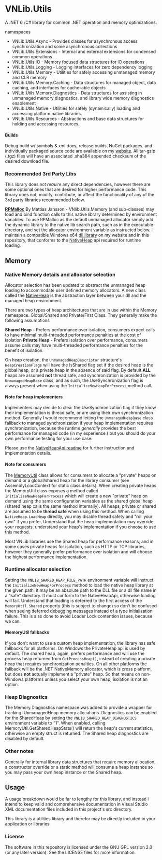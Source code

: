 # VNLib.Utils

A .NET 6 /C# library for common .NET operation and memory optimizations.

namespaces
- VNLib.Utils.Async - Provides classes for asynchronous access synchronization and some asynchronous collections
- VNLib.Utils.Extensions - Internal and external extensions for condensed common operations
- VNLib.Utils.IO - Memory focused data structures for IO operations
- VNLib.Utils.Logging - Logging interfaces for zero dependency logging
- VNLib.Utils.Memory - Utilities for safely accessing unmanaged memory and CLR memory
- VNLib.Utils.Memory.Caching - Data structures for managed object, data caching, and interfaces for cache-able objects
- VNLib.Utils.Memory.Diagnostics - Data structures for assisting in unmanaged memory diagnostics, and library wide memory diagnostics enablement
- VNLib.Utils.Native - Utilities for safely (dynamically) loading and accessing platform native libraries.
- VNLib.Utils.Resources - Abstractions and base data structures for holding and accessing resources.

#### Builds
Debug build w/ symbols & xml docs, release builds, NuGet packages, and individually packaged source code are available on my [website](https://www.vaughnnugent.com/resources/software). All tar-gzip (.tgz) files will have an associated .sha384 appended checksum of the desired download file.

### Recommended 3rd Party Libs
This library does not *require* any direct dependencies, however there are some optional ones that are desired for higher performance code. This library does not, modify, contribute, or affect the functionality of any of the 3rd party libraries recommended below.

[**RPMalloc**](https://github.com/mjansson/rpmalloc) By Mattias Jansson - VNlib.Utils.Memory (and sub-classes) may load and bind function calls to this native library determined by environment variables. To use RPMalloc as the default unmanaged allocator simply add the dynamic library to the native lib search path, such as in the executable directory, and set the allocator environment variable as instructed below. I maintain a compatible Windows x64 [dll library](../WinRpMalloc/README.md) on my website and in this repository, that conforms to the [NativeHeap](../NativeHeapApi/README.md) api required for runtime loading.

## Memory

### Native Memory details and allocator selection
Allocator selection has been updated to abstract the unmanaged heap loading to accommodate user defined memory allocators. A new class called the [NativeHeap](src/Memory/NativeHeap.cs) is the abstraction layer between your dll and the managed heap environment. 

There are two types of heap architectures that are in use within the Memory namespace. Global/Shared and Private/First Class. They generally make the following assumptions 

**Shared Heap** - Prefers performance over isolation, consumers expect calls to have minimal multi-threaded performance penalties at the cost of isolation
**Private Heap** - Prefers isolation over performance, consumers assume calls may have multi-threaded performance penalties for the benefit of isolation. 

On heap creation, the `UnmanagedHeapDescriptor` structure's `HeapCreationFlags` will have the IsShared flag set if the desired heap is the global heap, or a private heap in the absence of said flag. By default **ALL** heaps are assumed **not** thread safe, and synchronization is provided by the `UnmanagedHeapBase` class, and as such, the UseSynchronization flag is always present when using the `InitializeNewHeapForProcess` method call. 

#### Note for heap implementers
Implementers may decide to clear the UseSynchronization flag if they know their implementation is thread safe, or are using their own synchronization method. Generally I would recommend letting the `UnmanagedHeapBase` class fallback to managed synchronization if your heap implementation requires synchronization, because the runtime *generally* provides the best performance for managed code (in my experience.) but you should do your own performance testing for your use case. 

Please use the [NativeHeapApi readme](../NativeHeapApi/README.md) for further instruction and implementation details. 

#### Note for consumers
The [MemoryUtil](src/Memory/MemoryUtil.cs) class allows for consumers to allocate a "private" heaps on demand or a global/shared heap for the library consumer (see AssemblyLoadContext for static class details). When creating private heaps the MemoryUtil class exposes a method called `InitializeNewHeapForProcess` which will create a new "private" heap on demand using the same configuration variables as the shared global heap (shared heap calls the same method internally). All heaps, private or shared are assumed to be **thread safe** when using this method. When calling `NativeHeap.LoadHeap` directly, you may disable thread safety and "roll your own" if you prefer. Understand that the heap implementation may override your requests, understand your heap's implementation if you choose to use this method. 

Most VNLib libraries use the Shared heap for performance reasons, and in some cases private heaps for isolation, such as HTTP or TCP libraries, however they generally prefer performance over isolation and will choose the highest performance implementation. 

### Runtime allocator selection
Setting the `VNLIB_SHARED_HEAP_FILE_PATH` environment variable will instruct the `InitializeNewHeapForProcess` method to load the native heap library at the given path, it may be an absolute path to the DLL file or a dll file name in a "safe" directory. It must conform to the NativeHeapApi, otherwise loading will fail. Understand that loading is deferred to the first access of the `MemoryUtil.Shared` property (this is subject to change) so don't be confused when seeing deferred debugging messages instead of a type initialization failure. This is also done to avoid Loader Lock contention issues, because we can. 

#### MemoryUtil fallbacks
If you don't want to use a custom heap implementation, the library has safe fallbacks for all platforms. On Windows the PrivateHeap api is used by default. The shared heap, again, prefers performance and will use the process heap returned from `GetProcessHeap()`, instead of creating a private heap that requires synchronization penalties. On all other platforms the fallback will be the .NET NativeMemory allocator, which is cross platform, but does **not** actually implement a "private" heap. So that means on non-Windows platforms unless you select your own heap, isolation is not an option. 

### Heap Diagnostics
The Memory.Diagnostics namespace was added to provide a wrapper for tracking IUnmanagedHeap memory allocations. Diagnostics can be enabled for the SharedHeap by setting the `VNLIB_SHARED_HEAP_DIAGNOSTICS` environment variable to "1". When enabled, calling MemoryUtil.GetSharedHeapStats() will return the heap's current statistics, otherwise an empty struct is returned. The Shared heap diagnostics are disabled by default.

### Other notes
Generally for internal library data structures that require memory allocation, a constructor override or a static method will consume a heap instance so you may pass your own heap instance or the Shared heap.

## Usage
A usage breakdown would be far to lengthy for this library, and instead I intend to keep valid and comprehensive documentation in Visual Studio XML documentation files included in this project's src directory. 

This library is a utilities library and therefor may be directly included in your application or libraries. 

### License

The software in this repository is licensed under the GNU GPL version 2.0 (or any later version). 
See the LICENSE files for more information.